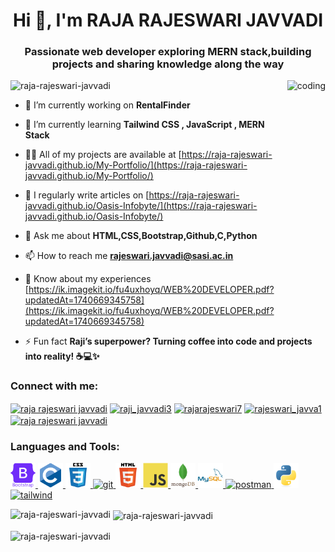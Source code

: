 <h1 align="center">Hi 👋, I'm RAJA RAJESWARI JAVVADI</h1>
<h3 align="center">Passionate web developer exploring MERN stack,building projects and sharing knowledge along the way</h3>
<img align="right" alt="coding" witdh="200" Height="350" src="https://cdn.hashnode.com/res/hashnode/image/upload/v1681562508365/k96z0x3Vj.gif">
<p align="left"> <img src="https://komarev.com/ghpvc/?username=raja-rajeswari-javvadi&label=Profile%20views&color=0e75b6&style=flat" alt="raja-rajeswari-javvadi" /> </p>

- 🔭 I’m currently working on **RentalFinder**

- 🌱 I’m currently learning **Tailwind CSS , JavaScript , MERN Stack**

- 👨‍💻 All of my projects are available at [https://raja-rajeswari-javvadi.github.io/My-Portfolio/](https://raja-rajeswari-javvadi.github.io/My-Portfolio/)

- 📝 I regularly write articles on [https://raja-rajeswari-javvadi.github.io/Oasis-Infobyte/](https://raja-rajeswari-javvadi.github.io/Oasis-Infobyte/)

- 💬 Ask me about **HTML,CSS,Bootstrap,Github,C,Python**

- 📫 How to reach me **rajeswari.javvadi@sasi.ac.in**

- 📄 Know about my experiences [https://ik.imagekit.io/fu4uxhoyq/WEB%20DEVELOPER.pdf?updatedAt=1740669345758](https://ik.imagekit.io/fu4uxhoyq/WEB%20DEVELOPER.pdf?updatedAt=1740669345758)

- ⚡ Fun fact **Raji’s superpower? Turning coffee into code and projects into reality! ☕💻✨**

<h3 align="left">Connect with me:</h3>
<p align="left">
<a href="https://linkedin.com/in/raja rajeswari javvadi" target="blank"><img align="center" src="https://raw.githubusercontent.com/rahuldkjain/github-profile-readme-generator/master/src/images/icons/Social/linked-in-alt.svg" alt="raja rajeswari javvadi" height="30" width="40" /></a>
<a href="https://instagram.com/raji_javvadi3" target="blank"><img align="center" src="https://raw.githubusercontent.com/rahuldkjain/github-profile-readme-generator/master/src/images/icons/Social/instagram.svg" alt="raji_javvadi3" height="30" width="40" /></a>
<a href="https://www.codechef.com/users/rajarajeswari7" target="blank"><img align="center" src="https://cdn.jsdelivr.net/npm/simple-icons@3.1.0/icons/codechef.svg" alt="rajarajeswari7" height="30" width="40" /></a>
<a href="https://www.hackerrank.com/rajeswari_javva1" target="blank"><img align="center" src="https://raw.githubusercontent.com/rahuldkjain/github-profile-readme-generator/master/src/images/icons/Social/hackerrank.svg" alt="rajeswari_javva1" height="30" width="40" /></a>
<a href="https://www.leetcode.com/raja rajeswari javvadi" target="blank"><img align="center" src="https://raw.githubusercontent.com/rahuldkjain/github-profile-readme-generator/master/src/images/icons/Social/leet-code.svg" alt="raja rajeswari javvadi" height="30" width="40" /></a>
</p>

<h3 align="left">Languages and Tools:</h3>
<p align="left"> <a href="https://getbootstrap.com" target="_blank" rel="noreferrer"> <img src="https://raw.githubusercontent.com/devicons/devicon/master/icons/bootstrap/bootstrap-plain-wordmark.svg" alt="bootstrap" width="40" height="40"/> </a> <a href="https://www.cprogramming.com/" target="_blank" rel="noreferrer"> <img src="https://raw.githubusercontent.com/devicons/devicon/master/icons/c/c-original.svg" alt="c" width="40" height="40"/> </a> <a href="https://www.w3schools.com/css/" target="_blank" rel="noreferrer"> <img src="https://raw.githubusercontent.com/devicons/devicon/master/icons/css3/css3-original-wordmark.svg" alt="css3" width="40" height="40"/> </a> <a href="https://git-scm.com/" target="_blank" rel="noreferrer"> <img src="https://www.vectorlogo.zone/logos/git-scm/git-scm-icon.svg" alt="git" width="40" height="40"/> </a> <a href="https://www.w3.org/html/" target="_blank" rel="noreferrer"> <img src="https://raw.githubusercontent.com/devicons/devicon/master/icons/html5/html5-original-wordmark.svg" alt="html5" width="40" height="40"/> </a> <a href="https://developer.mozilla.org/en-US/docs/Web/JavaScript" target="_blank" rel="noreferrer"> <img src="https://raw.githubusercontent.com/devicons/devicon/master/icons/javascript/javascript-original.svg" alt="javascript" width="40" height="40"/> </a> <a href="https://www.mongodb.com/" target="_blank" rel="noreferrer"> <img src="https://raw.githubusercontent.com/devicons/devicon/master/icons/mongodb/mongodb-original-wordmark.svg" alt="mongodb" width="40" height="40"/> </a> <a href="https://www.mysql.com/" target="_blank" rel="noreferrer"> <img src="https://raw.githubusercontent.com/devicons/devicon/master/icons/mysql/mysql-original-wordmark.svg" alt="mysql" width="40" height="40"/> </a> <a href="https://postman.com" target="_blank" rel="noreferrer"> <img src="https://www.vectorlogo.zone/logos/getpostman/getpostman-icon.svg" alt="postman" width="40" height="40"/> </a> <a href="https://www.python.org" target="_blank" rel="noreferrer"> <img src="https://raw.githubusercontent.com/devicons/devicon/master/icons/python/python-original.svg" alt="python" width="40" height="40"/> </a> <a href="https://tailwindcss.com/" target="_blank" rel="noreferrer"> <img src="https://www.vectorlogo.zone/logos/tailwindcss/tailwindcss-icon.svg" alt="tailwind" width="40" height="40"/> </a> </p>

<p><img align="left" src="https://github-readme-stats.vercel.app/api/top-langs?username=raja-rajeswari-javvadi&show_icons=true&locale=en&layout=compact" alt="raja-rajeswari-javvadi" /></p>

<p>&nbsp;<img align="center" src="https://github-readme-stats.vercel.app/api?username=raja-rajeswari-javvadi&show_icons=true&locale=en" alt="raja-rajeswari-javvadi" /></p>

<p><img align="center" src="https://github-readme-streak-stats.herokuapp.com/?user=raja-rajeswari-javvadi&" alt="raja-rajeswari-javvadi" /></p>
